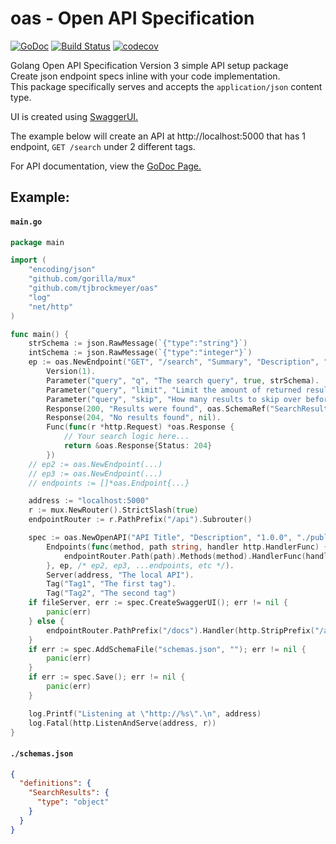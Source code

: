# oas - Open API Specification

[![GoDoc](https://godoc.org/github.com/tjbrockmeyer/oas?status.svg)](https://godoc.org/github.com/tjbrockmeyer/oas)
[![Build Status](https://travis-ci.com/tjbrockmeyer/oas.svg?branch=master)](https://travis-ci.com/tjbrockmeyer/oas)
[![codecov](https://codecov.io/gh/tjbrockmeyer/oas/branch/master/graph/badge.svg)](https://codecov.io/gh/tjbrockmeyer/oas)

Golang Open API Specification Version 3 simple API setup package  
Create json endpoint specs inline with your code implementation.  
This package specifically serves and accepts the `application/json` content type.

UI is created using [SwaggerUI.](https://github.com/swagger-api/swagger-ui)

The example below will create an API at http://localhost:5000 that has 1 endpoint, `GET /search` under 2 different tags.

For API documentation, view the [GoDoc Page.](https://godoc.org/github.com/tjbrockmeyer/oas)  

## Example: 
#### `main.go`
```go
package main

import (
	"encoding/json"
	"github.com/gorilla/mux"
	"github.com/tjbrockmeyer/oas"
	"log"
	"net/http"
)

func main() {
	strSchema := json.RawMessage(`{"type":"string"}`)
	intSchema := json.RawMessage(`{"type":"integer"}`)
	ep := oas.NewEndpoint("GET", "/search", "Summary", "Description", "Tag1", "Tag2").
		Version(1).
		Parameter("query", "q", "The search query", true, strSchema).
		Parameter("query", "limit", "Limit the amount of returned results", true, intSchema).
		Parameter("query", "skip", "How many results to skip over before returning", true, intSchema).
		Response(200, "Results were found", oas.SchemaRef("SearchResults")).
		Response(204, "No results found", nil).
		Func(func(r *http.Request) *oas.Response {
			// Your search logic here...
			return &oas.Response{Status: 204}
		})
	// ep2 := oas.NewEndpoint(...)
	// ep3 := oas.NewEndpoint(...)
	// endpoints := []*oas.Endpoint{...}

	address := "localhost:5000"
	r := mux.NewRouter().StrictSlash(true)
	endpointRouter := r.PathPrefix("/api").Subrouter()

	spec := oas.NewOpenAPI("API Title", "Description", "1.0.0", "./public").
		Endpoints(func(method, path string, handler http.HandlerFunc) {
			endpointRouter.Path(path).Methods(method).HandlerFunc(handler)
		}, ep, /* ep2, ep3, ...endpoints, etc */).
		Server(address, "The local API").
		Tag("Tag1", "The first tag").
		Tag("Tag2", "The second tag")
	if fileServer, err := spec.CreateSwaggerUI(); err != nil {
		panic(err)
	} else {
		endpointRouter.PathPrefix("/docs").Handler(http.StripPrefix("/api/docs/", fileServer))
	}
	if err := spec.AddSchemaFile("schemas.json", ""); err != nil {
		panic(err)
	}
	if err := spec.Save(); err != nil {
		panic(err)
	}

	log.Printf("Listening at \"http://%s\".\n", address)
	log.Fatal(http.ListenAndServe(address, r))
}
```

#### `./schemas.json`
```json
{
  "definitions": {
    "SearchResults": {
      "type": "object"
    }
  }
}
```
